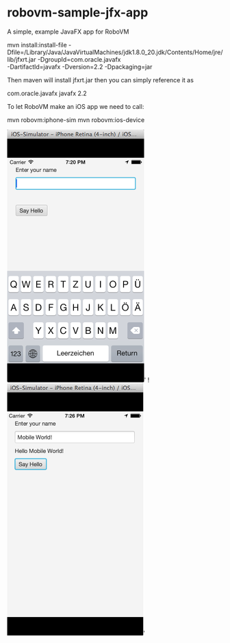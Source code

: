robovm-sample-jfx-app
=====================

A simple, example JavaFX app for RoboVM

mvn install:install-file -Dfile=/Library/Java/JavaVirtualMachines/jdk1.8.0_20.jdk/Contents/Home/jre/lib/jfxrt.jar -DgroupId=com.oracle.javafx \
    -DartifactId=javafx -Dversion=2.2 -Dpackaging=jar
	
Then maven will install jfxrt.jar then you can simply reference it as 
 
<dependency>
  <groupId>com.oracle.javafx</groupId>
  <artifactId>javafx</artifactId>
  <version>2.2</version>
</dependency>  	
	
To let RoboVM make an iOS app we need to call:	
	
mvn robovm:iphone-sim
mvn robovm:ios-device 


![ScreenShot](https://github.com/Kourtessia/robovm-sample-jfx-app/blob/master/images/EnterName.png?raw=true)'
!![ScreenShot](https://github.com/Kourtessia/robovm-sample-jfx-app/blob/master/images/HelloWorld.png?raw=true)'


